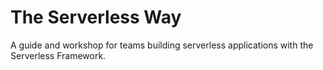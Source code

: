 # The Serverless Way

A guide and workshop for teams building serverless applications with the Serverless Framework.
